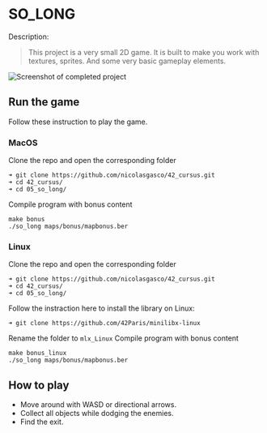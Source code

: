 # SO_LONG

Description:
> This project is a very small 2D game. It is built to make you work with textures, sprites. And some very basic gameplay elements.

![Screenshot of completed project](https://res.cloudinary.com/ngasco/image/upload/v1633638518/42/Screenshot_from_2021-10-07_22-25-25_iirvcu.png "Screenshot of 42 Escape")

## Run the game

Follow these instruction to play the game.
### MacOS
Clone the repo and open the corresponding folder
```
➜ git clone https://github.com/nicolasgasco/42_cursus.git
➜ cd 42_cursus/
➜ cd 05_so_long/
```
Compile program with bonus content
```
make bonus
./so_long maps/bonus/mapbonus.ber
```

### Linux
Clone the repo and open the corresponding folder
```
➜ git clone https://github.com/nicolasgasco/42_cursus.git
➜ cd 42_cursus/
➜ cd 05_so_long/
```
Follow the instraction here to install the library on Linux:
```
➜ git clone https://github.com/42Paris/minilibx-linux
```
Rename the folder to `mlx_Linux` 
Compile program with bonus content
```
make bonus_linux
./so_long maps/bonus/mapbonus.ber
```

## How to play
+ Move around with WASD or directional arrows.
+ Collect all objects while dodging the enemies.
+ Find the exit.
